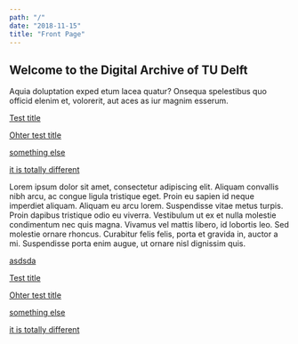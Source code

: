 ```yaml
---
path: "/"
date: "2018-11-15"
title: "Front Page"
---
```


## Welcome  to  the  Digital  Archive  of  TU  Delft

Aquia  doluptation  exped  etum  lacea  quatur?  Onsequa  spelestibus  quo  officid  elenim  et,  volorerit,  aut  aces  as  iur  magnim  esserum.
<section class="block-2-1">

[Test title](/collection/test)
</section>
<div class="block-1-1">

[Ohter test title](/exhibition/test)
</div>
<div class="block-1-1">

[something else](/exhibition/asd)
</div>

<div class="block-2-1">

[it is totally different](/collection/test)
</div>

<div class="block-2-1 bg-yellow">

Lorem ipsum dolor sit amet, consectetur adipiscing elit. Aliquam convallis nibh arcu, ac congue ligula tristique eget. Proin eu sapien id neque imperdiet aliquam. Aliquam eu arcu lorem. Suspendisse vitae metus turpis. Proin dapibus tristique odio eu viverra. Vestibulum ut ex et nulla molestie condimentum nec quis magna. Vivamus vel mattis libero, id lobortis leo. Sed molestie ornare rhoncus. Curabitur felis felis, porta et gravida in, auctor a mi. Suspendisse porta enim augue, ut ornare nisl dignissim quis. 
</div>


<div class="block-1-1">

[asdsda](/collection/test)
</div>

<section class="block-2-1">

[Test title](/collection/test)
</section>
<div class="block-1-1">

[Ohter test title](/exhibition/test)
</div>
<div class="block-1-1">

[something else](/exhibition/asd)
</div>

<div class="block-2-1">

[it is totally different](/collection/test)
</div>